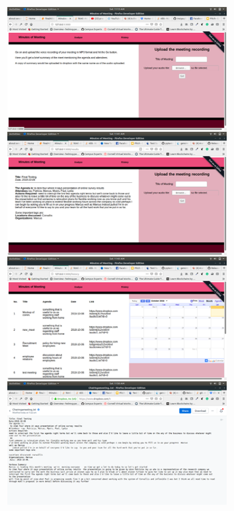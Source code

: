 ![start page](./first.png)
![summary](./second.png)
![history](./third.png)
![dropbox](./forth.png)

